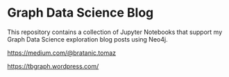 # Graph Data Science Blog

This repository contains a collection of Jupyter Notebooks that support my Graph Data Science exploration blog posts using Neo4j.

https://medium.com/@bratanic.tomaz

https://tbgraph.wordpress.com/
